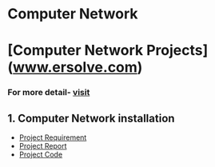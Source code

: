 # Computer Network
# [Computer Network Projects](<a href="https://www.ersolve.com" target="_blank">www.ersolve.com</a>)
### For more detail- [visit](www.ersolve.com)
## 1. Computer Network installation 
  - [Project Requirement](https://drive.google.com/file/d/1d3-yNE-8-gtnGtbBJfP1mj4uF6HZ-8MD/view?usp=sharing)
  - [Project Report](https://drive.google.com/file/d/1rEQGYZjFPhOugeJKLsZousZt1QvdmTCc/view?usp=sharing)
  - [Project Code](https://github.com/ravindrakumaryadav/Computer_Networks/tree/main/INFO%20300%20LAN%20Project%20Rubric_Requirements)
